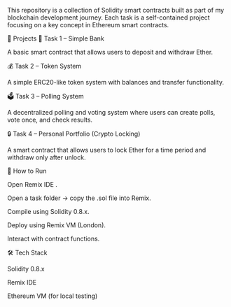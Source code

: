 This repository is a collection of Solidity smart contracts built as part of my blockchain development journey.
Each task is a self-contained project focusing on a key concept in Ethereum smart contracts.

📂 Projects
🏦 Task 1 – Simple Bank

A basic smart contract that allows users to deposit and withdraw Ether.

💰 Task 2 – Token System

A simple ERC20-like token system with balances and transfer functionality.

🗳️ Task 3 – Polling System

A decentralized polling and voting system where users can create polls, vote once, and check results.

🔒 Task 4 – Personal Portfolio (Crypto Locking)

A smart contract that allows users to lock Ether for a time period and withdraw only after unlock.

🚀 How to Run

Open Remix IDE
.

Open a task folder → copy the .sol file into Remix.

Compile using Solidity 0.8.x.

Deploy using Remix VM (London).

Interact with contract functions.

🛠 Tech Stack

Solidity 0.8.x

Remix IDE

Ethereum VM (for local testing)
